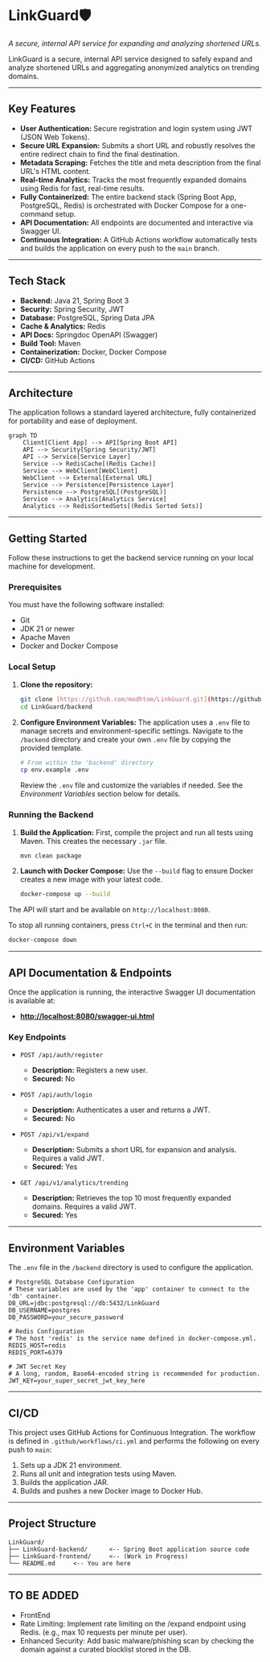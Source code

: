 # LinkGuard🛡️

*A secure, internal API service for expanding and analyzing shortened URLs.*

LinkGuard is a secure, internal API service designed to safely expand and analyze shortened URLs and aggregating anonymized analytics on trending domains.

---

##  Key Features

-   **User Authentication:** Secure registration and login system using JWT (JSON Web Tokens).
-   **Secure URL Expansion:** Submits a short URL and robustly resolves the entire redirect chain to find the final destination.
-   **Metadata Scraping:** Fetches the title and meta description from the final URL's HTML content.
-   **Real-time Analytics:** Tracks the most frequently expanded domains using Redis for fast, real-time results.
-   **Fully Containerized:** The entire backend stack (Spring Boot App, PostgreSQL, Redis) is orchestrated with Docker Compose for a one-command setup.
-   **API Documentation:** All endpoints are documented and interactive via Swagger UI.
-   **Continuous Integration:** A GitHub Actions workflow automatically tests and builds the application on every push to the `main` branch.

---

##  Tech Stack

-   **Backend:** Java 21, Spring Boot 3
-   **Security:** Spring Security, JWT
-   **Database:** PostgreSQL, Spring Data JPA
-   **Cache & Analytics:** Redis
-   **API Docs:** Springdoc OpenAPI (Swagger)
-   **Build Tool:** Maven
-   **Containerization:** Docker, Docker Compose
-   **CI/CD:** GitHub Actions

---

## Architecture

The application follows a standard layered architecture, fully containerized for portability and ease of deployment.

```mermaid
graph TD
    Client[Client App] --> API[Spring Boot API]
    API --> Security[Spring Security/JWT]
    API --> Service[Service Layer]
    Service --> RedisCache[(Redis Cache)]
    Service --> WebClient[WebClient]
    WebClient --> External[External URL]
    Service --> Persistence[Persistence Layer]
    Persistence --> PostgreSQL[(PostgreSQL)]
    Service --> Analytics[Analytics Service]
    Analytics --> RedisSortedSets[(Redis Sorted Sets)]
````

-----

## Getting Started

Follow these instructions to get the backend service running on your local machine for development.

### Prerequisites

You must have the following software installed:

  - Git
  - JDK 21 or newer
  - Apache Maven
  - Docker and Docker Compose

### Local Setup

1.  **Clone the repository:**

    ```bash
    git clone [https://github.com/modhtom/LinkGuard.git](https://github.com/modhtom/LinkGuard.git)
    cd LinkGuard/backend
    ```

2.  **Configure Environment Variables:**
    The application uses a `.env` file to manage secrets and environment-specific settings. Navigate to the `/backend` directory and create your own `.env` file by copying the provided template.

    ```bash
    # From within the 'backend' directory
    cp env.example .env
    ```

    Review the `.env` file and customize the variables if needed. See the *Environment Variables* section below for details.

### Running the Backend

1.  **Build the Application:**
    First, compile the project and run all tests using Maven. This creates the necessary `.jar` file.

    ```bash
    mvn clean package
    ```

2.  **Launch with Docker Compose:**
    Use the `--build` flag to ensure Docker creates a new image with your latest code.

    ```bash
    docker-compose up --build
    ```

The API will start and be available on `http://localhost:8080`.

To stop all running containers, press `Ctrl+C` in the terminal and then run:

```bash
docker-compose down
```

-----

## API Documentation & Endpoints

Once the application is running, the interactive Swagger UI documentation is available at:

  - [**http://localhost:8080/swagger-ui.html**](https://www.google.com/search?q=http://localhost:8080/swagger-ui.html)

### Key Endpoints

  - `POST /api/auth/register`

      - **Description:** Registers a new user.
      - **Secured:** No

  - `POST /api/auth/login`

      - **Description:** Authenticates a user and returns a JWT.
      - **Secured:** No

  - `POST /api/v1/expand`

      - **Description:** Submits a short URL for expansion and analysis. Requires a valid JWT.
      - **Secured:** Yes

  - `GET /api/v1/analytics/trending`

      - **Description:** Retrieves the top 10 most frequently expanded domains. Requires a valid JWT.
      - **Secured:** Yes

-----

## Environment Variables

The `.env` file in the `/backend` directory is used to configure the application.

```env
# PostgreSQL Database Configuration
# These variables are used by the 'app' container to connect to the 'db' container.
DB_URL=jdbc:postgresql://db:5432/LinkGuard
DB_USERNAME=postgres
DB_PASSWORD=your_secure_password

# Redis Configuration
# The host 'redis' is the service name defined in docker-compose.yml.
REDIS_HOST=redis
REDIS_PORT=6379

# JWT Secret Key
# A long, random, Base64-encoded string is recommended for production.
JWT_KEY=your_super_secret_jwt_key_here
```

-----

## CI/CD

This project uses GitHub Actions for Continuous Integration. The workflow is defined in `.github/workflows/ci.yml` and performs the following on every push to `main`:

1.  Sets up a JDK 21 environment.
2.  Runs all unit and integration tests using Maven.
3.  Builds the application JAR.
4.  Builds and pushes a new Docker image to Docker Hub.

-----

## Project Structure

```
LinkGuard/
├── LinkGuard-backend/      <-- Spring Boot application source code
├── LinkGuard-frontend/     <-- (Work in Progress)
└── README.md     <-- You are here
```

----

## TO BE ADDED

- FrontEnd
- Rate Limiting: Implement rate limiting on the /expand endpoint using Redis. (e.g., max 10 requests per minute per user).
- Enhanced Security: Add basic malware/phishing scan by checking the domain against a curated blocklist stored in the DB.
